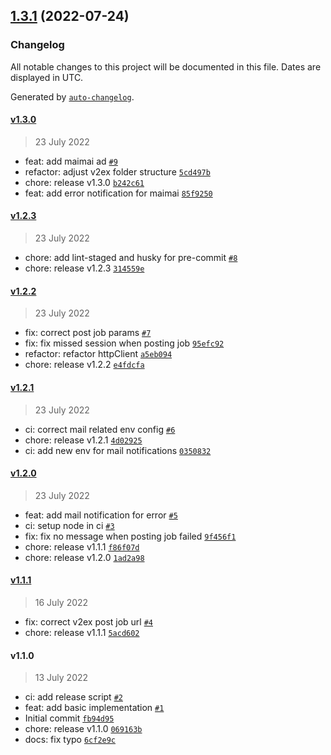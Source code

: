 

## [1.3.1](https://github.com/xianshenglu/hiring-robot/compare/v1.3.0...v1.3.1) (2022-07-24)

### Changelog

All notable changes to this project will be documented in this file. Dates are displayed in UTC.

Generated by [`auto-changelog`](https://github.com/CookPete/auto-changelog).

#### [v1.3.0](https://github.com/xianshenglu/hiring-robot/compare/v1.2.3...v1.3.0)

> 23 July 2022

- feat: add maimai ad [`#9`](https://github.com/xianshenglu/hiring-robot/pull/9)
- refactor: adjust v2ex folder structure [`5cd497b`](https://github.com/xianshenglu/hiring-robot/commit/5cd497bd1a8c376e0f425c2ea35f578e433a656f)
- chore: release v1.3.0 [`b242c61`](https://github.com/xianshenglu/hiring-robot/commit/b242c618abf8e046fc0182b9b3cc64292b18eab0)
- feat: add error notification for maimai [`85f9250`](https://github.com/xianshenglu/hiring-robot/commit/85f925055e3c667c7896646be71fc32862236056)

#### [v1.2.3](https://github.com/xianshenglu/hiring-robot/compare/v1.2.2...v1.2.3)

> 23 July 2022

- chore: add lint-staged and husky for pre-commit [`#8`](https://github.com/xianshenglu/hiring-robot/pull/8)
- chore: release v1.2.3 [`314559e`](https://github.com/xianshenglu/hiring-robot/commit/314559eb7037b575539fa1519c3e9a00df9850bf)

#### [v1.2.2](https://github.com/xianshenglu/hiring-robot/compare/v1.2.1...v1.2.2)

> 23 July 2022

- fix: correct post job params [`#7`](https://github.com/xianshenglu/hiring-robot/pull/7)
- fix: fix missed session when posting job [`95efc92`](https://github.com/xianshenglu/hiring-robot/commit/95efc92c8d314b306e3557d878019358ccc396e1)
- refactor: refactor httpClient [`a5eb094`](https://github.com/xianshenglu/hiring-robot/commit/a5eb094f3a1390fe9ac01066023bdc5211dd7d24)
- chore: release v1.2.2 [`e4fdcfa`](https://github.com/xianshenglu/hiring-robot/commit/e4fdcfaaaf447dc4a7ceff3f33ce8f6ae04c2ffc)

#### [v1.2.1](https://github.com/xianshenglu/hiring-robot/compare/v1.2.0...v1.2.1)

> 23 July 2022

- ci: correct mail related env config [`#6`](https://github.com/xianshenglu/hiring-robot/pull/6)
- chore: release v1.2.1 [`4d02925`](https://github.com/xianshenglu/hiring-robot/commit/4d029252ac5af4e0261c370daf689d3ee8eff310)
- ci: add new env for mail notifications [`0350832`](https://github.com/xianshenglu/hiring-robot/commit/035083270fa04e4d33666185471ab9bbe75f4b9b)

#### [v1.2.0](https://github.com/xianshenglu/hiring-robot/compare/v1.1.1...v1.2.0)

> 23 July 2022

- feat: add mail notification for error [`#5`](https://github.com/xianshenglu/hiring-robot/pull/5)
- ci: setup node in ci [`#3`](https://github.com/xianshenglu/hiring-robot/pull/3)
- fix: fix no message when posting job failed [`9f456f1`](https://github.com/xianshenglu/hiring-robot/commit/9f456f105d3b54b74ec1689197a81a9c1c83c2e2)
- chore: release v1.1.1 [`f86f07d`](https://github.com/xianshenglu/hiring-robot/commit/f86f07d2b9865b4dc3d8577181d8458fd67415b2)
- chore: release v1.2.0 [`1ad2a98`](https://github.com/xianshenglu/hiring-robot/commit/1ad2a984ef6c736a8022b2a5edfd46af6e528ff4)

#### [v1.1.1](https://github.com/xianshenglu/hiring-robot/compare/v1.1.0...v1.1.1)

> 16 July 2022

- fix: correct v2ex post job url [`#4`](https://github.com/xianshenglu/hiring-robot/pull/4)
- chore: release v1.1.1 [`5acd602`](https://github.com/xianshenglu/hiring-robot/commit/5acd602afd514c0b7fa9279fd7f243aa89786949)

#### v1.1.0

> 13 July 2022

- ci: add release script [`#2`](https://github.com/xianshenglu/hiring-robot/pull/2)
- feat: add basic implementation [`#1`](https://github.com/xianshenglu/hiring-robot/pull/1)
- Initial commit [`fb94d95`](https://github.com/xianshenglu/hiring-robot/commit/fb94d9539b835bad3d43093c011043cd80ba022b)
- chore: release v1.1.0 [`069163b`](https://github.com/xianshenglu/hiring-robot/commit/069163bfff10c6f3edb2c1e600a10693ed616bde)
- docs: fix typo [`6cf2e9c`](https://github.com/xianshenglu/hiring-robot/commit/6cf2e9c1af38738e96446893664b1ad9495d94b3)